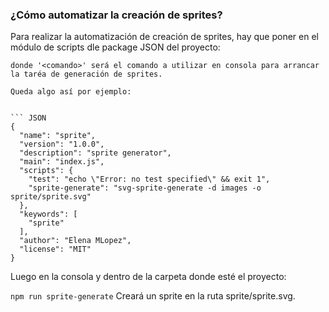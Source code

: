 ### ¿Cómo automatizar la creación de sprites?

Para realizar la automatización de creación de sprites, hay que poner en el módulo de scripts dle package JSON del proyecto:

``` "<comando>": "svg-sprite-generate -d images -o sprite/sprite.svg" ´´´
donde '<comando>' será el comando a utilizar en consola para arrancar la taréa de generación de sprites.

Queda algo así por ejemplo:


``` JSON
{
  "name": "sprite",
  "version": "1.0.0",
  "description": "sprite generator",
  "main": "index.js",
  "scripts": {
    "test": "echo \"Error: no test specified\" && exit 1",
    "sprite-generate": "svg-sprite-generate -d images -o sprite/sprite.svg"
  },
  "keywords": [
    "sprite"
  ],
  "author": "Elena MLopez",
  "license": "MIT"
}
```

Luego en la consola y dentro de la carpeta donde esté el proyecto:

``` npm run sprite-generate ```
Creará un sprite en la ruta sprite/sprite.svg.
